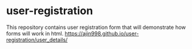# user-registration

This repository contains user registration form that will demonstrate how forms will work in html. 
https://ajin998.github.io/user-registration/user_details/

